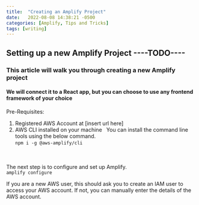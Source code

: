 ```yaml
---
title:  "Creating an Amplify Project"
date:   2022-08-08 14:38:21 -0500
categories: [Amplify, Tips and Tricks]
tags: [writing]
---
```


## Setting up a new Amplify Project ----TODO---- <br>
### This article will walk you through creating a new Amplify project
#### We will connect it to a React app, but you can choose to use any frontend framework of your choice
Pre-Requisites:
1. Registered AWS Account at [insert url here]
2. AWS CLI installed on your machine
&nbsp; You can install the command line tools using the below command. <br>
```npm i -g @aws-amplify/cli```

<br><br>
The next step is to configure and set up Amplify. <br>
```amplify configure```

If you are a new AWS user, this should ask you to create an IAM user to access your AWS account. If not, you can manually enter the details of the AWS account. 